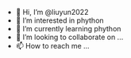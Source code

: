 - 👋 Hi, I’m @liuyun2022
- 👀 I’m interested in phython
- 🌱 I’m currently learning phython
- 💞️ I’m looking to collaborate on ...
- 📫 How to reach me ...

<!---
liuyun2022/liuyun2022 is a ✨ special ✨ repository because its `README.md` (this file) appears on your GitHub profile.
You can click the Preview link to take a look at your changes.
--->
